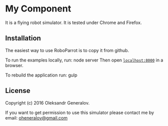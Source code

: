 # My Component

It is a flying robot simulator. It is tested under Chrome and Firefox.

## Installation

The easiest way to use RoboParrot is to copy it from github.

To run the examples locally, run:
node server
Then open [`localhost:8000`](http://localhost:8000) in a browser.

To rebuild the application run:
gulp

## License
Copyright (c) 2016 Oleksandr Generalov.

If you want to get permission to use this simulator please contact me by email:
oheneralov@gmail.com

